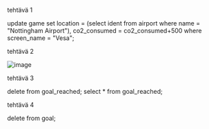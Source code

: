 tehtävä 1

update game
set  location = (select ident from airport where name = "Nottingham Airport"), co2_consumed = co2_consumed+500
where screen_name = "Vesa";

tehtävä 2

![image](https://github.com/user-attachments/assets/ad9fda69-17df-4cb7-9781-f0c86276c8d9)

tehtävä 3

delete from goal_reached;
select * from goal_reached;

tehtävä 4

delete from goal;
